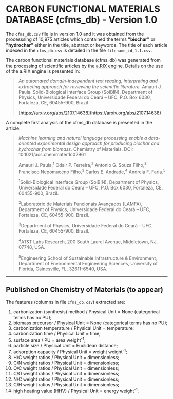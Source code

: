 CARBON FUNCTIONAL MATERIALS DATABASE (cfms_db) - Version 1.0
===============================================================================

The `cfms_db.csv` file is in version 1.0 and it was obtained from the
processsing of 10,975 articles which contained the terms **"biochar"** or
**"hydrochar"** either in the title, abstract or keywords. The title of each
article indexed in the `cfms_db.csv` is detailed in the file
`filename_id_1.1.csv`.

The carbon functional materials database (cfms_db) was generated from the
processing of scientific articles by the [a.RIX
engine](https://github.com/amaurijp/aRIX). Details on the use of the a.RIX
engine is presented in:

> *An automated domain-independent text reading, interpreting and extracting
> approach for reviewing the scientific literature.*
> Amauri J. Paula.
> Solid-Biological Interface Group (SolBIN), Department of Physics,
> Universidade Federal
> do Ceará – UFC, P.O. Box 6030, Fortaleza, CE, 60455-900, Brazil
>
> [https://arxiv.org/abs/2107.14638](https://arxiv.org/abs/2107.14638)

A complete first analysis of the cfms_db database is presented in the article:

> *Machine learning and natural language processing enable a data-oriented
> experimental design approach for producing biochar and hydrochar from
> biomass.* Chemistry of Materials. DOI: 10.1021/acs.chemmater.1c02961
>
> Amauri J. Paula,<sup>1</sup>
> Odair P. Ferreira,<sup>2</sup>
> Antonio G. Souza Filho,<sup>3</sup>
> Francisco Nepomuceno Filho,<sup>3</sup>
> Carlos E. Andrade,<sup>4</sup>
> Andreia F. Faria.<sup>5</sup>
>
> <sup>1</sup>Solid-Biological Interface Group (SolBIN), Department of Physics,
> Universidade Federal do Ceará – UFC, P.O. Box 6030, Fortaleza, CE, 60455-900,
> Brazil.
>
> <sup>2</sup>Laboratório de Materiais Funcionais Avançados (LAMFA),
> Department of Physics, Universidade Federal do Ceará – UFC, Fortaleza, CE,
> 60455-900, Brazil.
>
> <sup>3</sup>Department of Physics, Universidade Federal do Ceará – UFC,
> Fortaleza, CE, 60455-900, Brazil.
>
> <sup>4</sup>AT&T Labs Research, 200 South Laurel Avenue, Middletown, NJ,
> 07748, USA.
>
> <sup>5</sup>Engineering School of Sustainable Infrastructure & Environment,
> Department of Environmental Engineering Sciences, University of Florida,
> Gainesville, FL, 32611-6540, USA.

-------------------------------------------------------------------------------

Published on Chemistry of Materials (to appear)
-------------------------------------------------------------------------------

The features (columns in file `cfms_db.csv`) extracted are:

1. carbonization (synthesis) method / Physical Unit = None (categorical terms has no PU);
2. biomass precursor / Physical Unit = None (categorical terms has no PU);
3. carbonization temperature / Physical Unit = temperature;
4. carbonization time / Physical Unit = time;
5. surface area / PU = area weight<sup>-1</sup>;
6. particle size / Physical Unit = Euclidean distance;
7. adsorption capacity / Physical Unit = weight weight<sup>-1</sup>;
8. H/C weight ratios / Physical Unit = dimensionless;
9. C/N weight ratios / Physical Unit = dimensionless;
10. O/C weight ratios / Physical Unit = dimensionless;
11. C/O weight ratios / Physical Unit = dimensionless;
12. N/C weight ratios / Physical Unit = dimensionless;
13. C/H weight ratios / Physical Unit = dimensionless;
14. high heating value (HHV) / Physical Unit = energy weight<sup>-1</sup>.
